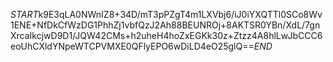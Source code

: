 $START$k9E3qLA0NWnIZ8+34D/mT3pPZgT4m1LXVbj6/iJ0iYXQTTl0SCo8Wv1ENE+NfDkCfWzDG1PhhZj1vbfQzJ2Ah88BEUNROj+8AKTSR0YBn/XdL/7gnXrcaIkcjwD9D1/JQW42CMs+h2uheH4hoZxEGKk30z+Ztzz4A8hlLwJbCCC6eoUhCXldYNpeWTCPVMXE0QFlyEPO6wDiLD4eO25glQ==$END$